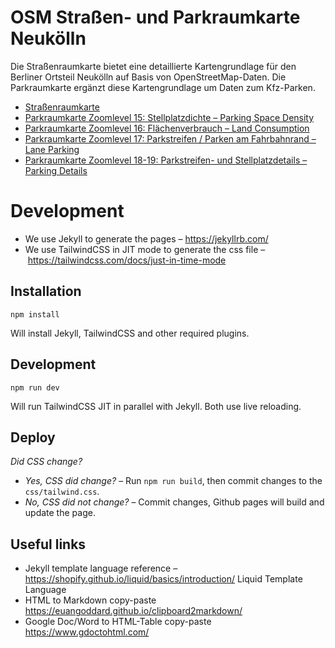 # OSM Straßen- und Parkraumkarte Neukölln

Die Straßenraumkarte bietet eine detaillierte Kartengrundlage für den Berliner Ortsteil Neukölln auf Basis von OpenStreetMap-Daten. Die Parkraumkarte ergänzt diese Kartengrundlage um Daten zum Kfz-Parken.

* [Straßenraumkarte](https://supaplexosm.github.io/strassenraumkarte-neukoelln/?map=micromap#15/52.4772/13.4393)
* [Parkraumkarte Zoomlevel 15: Stellplatzdichte – Parking Space Density](https://supaplexosm.github.io/strassenraumkarte-neukoelln/?map=parkingmap#15/52.4772/13.4393)
* [Parkraumkarte Zoomlevel 16: Flächenverbrauch – Land Consumption](https://supaplexosm.github.io/strassenraumkarte-neukoelln/?map=parkingmap#16/52.4820/13.4333)
* [Parkraumkarte Zoomlevel 17: Parkstreifen / Parken am Fahrbahnrand – Lane Parking](https://supaplexosm.github.io/strassenraumkarte-neukoelln/?map=parkingmap#17/52.48085/13.43278)
* [Parkraumkarte Zoomlevel 18-19: Parkstreifen- und Stellplatzdetails – Parking Details](https://supaplexosm.github.io/strassenraumkarte-neukoelln/?map=parkingmap#18/52.48090/13.43234)


# Development

* We use Jekyll to generate the pages – https://jekyllrb.com/
* We use TailwindCSS in JIT mode to generate the css file – https://tailwindcss.com/docs/just-in-time-mode

## Installation

`npm install`

Will install Jekyll, TailwindCSS and other required plugins.

## Development

`npm run dev`

Will run TailwindCSS JIT in parallel with Jekyll. Both use live reloading.

## Deploy

_Did CSS change?_

* _Yes, CSS did change?_ – Run `npm run build`, then commit changes to the `css/tailwind.css`.
* _No, CSS did not change?_ – Commit changes, Github pages will build and update the page.


## Useful links

* Jekyll template language reference – https://shopify.github.io/liquid/basics/introduction/ Liquid Template Language
* HTML to Markdown copy-paste https://euangoddard.github.io/clipboard2markdown/
* Google Doc/Word to HTML-Table copy-paste https://www.gdoctohtml.com/
